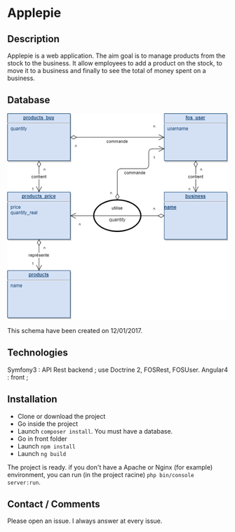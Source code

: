 # Applepie

## Description
Applepie is a web application. The aim goal is to manage products from the stock to the business. It allow employees to add a product on the stock, to move it to a business and finally to see the total of money spent on a business.


## Database
![alt text](Applepie.png "Database diagram")

This schema have been created on 12/01/2017.

## Technologies
Symfony3 : API Rest backend ; use Doctrine 2, FOSRest, FOSUser.
Angular4 : front ;

## Installation
* Clone or download the project
* Go inside the project
* Launch ```composer install```. You must have a database.
* Go in front folder
* Launch ```npm install```
* Launch ```ng build```

The project is ready. if you don't have a Apache or Nginx (for example) environment, you can run (in the project racine) ```php bin/console server:run```.

## Contact / Comments
Please open an issue. I always answer at every issue.
